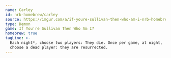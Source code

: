 ```yaml
---
name: Carley
id: nrb-homebrew/carley
source: https://imgur.com/a/if-youre-sullivan-then-who-am-i-nrb-homebrew-script-Cc4elqZ
type: Demon
game: If You're Sullivan Then Who Am I?
homebrew: true
tagLine: >-
  Each night*, choose two players: They die. Once per game, at night,
  choose a dead player: they are resurrected.
---
```

